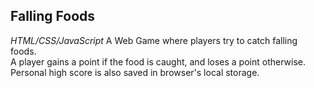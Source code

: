 ## Falling Foods    
_HTML/CSS/JavaScript_
A Web Game where players try to catch falling foods.    
A player gains a point if the food is caught, and loses a point otherwise.    
Personal high score is also saved in browser's local storage.

